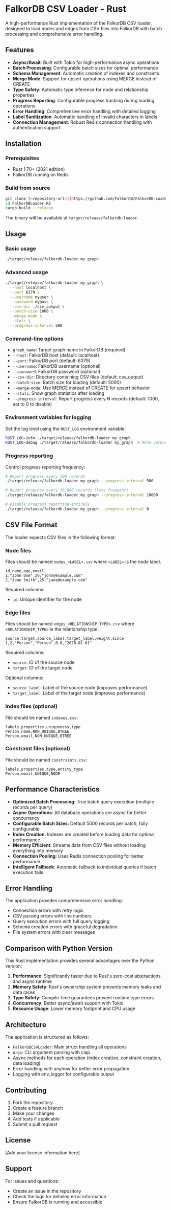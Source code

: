 # FalkorDB CSV Loader - Rust

A high-performance Rust implementation of the FalkorDB CSV loader, designed to load nodes and edges from CSV files into FalkorDB with batch processing and comprehensive error handling.

## Features

- **Async/Await**: Built with Tokio for high-performance async operations
- **Batch Processing**: Configurable batch sizes for optimal performance
- **Schema Management**: Automatic creation of indexes and constraints
- **Merge Mode**: Support for upsert operations using MERGE instead of CREATE
- **Type Safety**: Automatic type inference for node and relationship properties
- **Progress Reporting**: Configurable progress tracking during loading operations
- **Error Handling**: Comprehensive error handling with detailed logging
- **Label Sanitization**: Automatic handling of invalid characters in labels
- **Connection Management**: Robust Redis connection handling with authentication support

## Installation

### Prerequisites

- Rust 1.70+ (2021 edition)
- FalkorDB running on Redis

### Build from source

```bash
git clone [<repository-url>](https://github.com/FalkorDB/FalkorDB-Loader-RS)
cd FalkorDBLoader-RS
cargo build --release
```

The binary will be available at `target/release/falkordb-loader`.

## Usage

### Basic usage

```bash
./target/release/falkordb-loader my_graph
```

### Advanced usage

```bash
./target/release/falkordb-loader my_graph \
  --host localhost \
  --port 6379 \
  --username myuser \
  --password mypass \
  --csv-dir ./csv_output \
  --batch-size 1000 \
  --merge-mode \
  --stats \
  --progress-interval 500
```

### Command-line options

- `graph_name`: Target graph name in FalkorDB (required)
- `--host`: FalkorDB host (default: localhost)
- `--port`: FalkorDB port (default: 6379)
- `--username`: FalkorDB username (optional)
- `--password`: FalkorDB password (optional)
- `--csv-dir`: Directory containing CSV files (default: csv_output)
- `--batch-size`: Batch size for loading (default: 5000)
- `--merge-mode`: Use MERGE instead of CREATE for upsert behavior
- `--stats`: Show graph statistics after loading
- `--progress-interval`: Report progress every N records (default: 1000, set to 0 to disable)

### Environment variables for logging

Set the log level using the `RUST_LOG` environment variable:

```bash
RUST_LOG=info ./target/release/falkordb-loader my_graph
RUST_LOG=debug ./target/release/falkordb-loader my_graph  # More verbose
```

### Progress reporting

Control progress reporting frequency:

```bash
# Report progress every 500 records
./target/release/falkordb-loader my_graph --progress-interval 500

# Report progress every 10,000 records (less frequent)
./target/release/falkordb-loader my_graph --progress-interval 10000

# Disable progress reporting entirely
./target/release/falkordb-loader my_graph --progress-interval 0
```

## CSV File Format

The loader expects CSV files in the following format:

### Node files

Files should be named `nodes_<LABEL>.csv` where `<LABEL>` is the node label.

```csv
id,name,age,email
1,"John Doe",30,"john@example.com"
2,"Jane Smith",25,"jane@example.com"
```

Required columns:
- `id`: Unique identifier for the node

### Edge files

Files should be named `edges_<RELATIONSHIP_TYPE>.csv` where `<RELATIONSHIP_TYPE>` is the relationship type.

```csv
source,target,source_label,target_label,weight,since
1,2,"Person","Person",0.8,"2020-01-01"
```

Required columns:
- `source`: ID of the source node
- `target`: ID of the target node

Optional columns:
- `source_label`: Label of the source node (improves performance)
- `target_label`: Label of the target node (improves performance)

### Index files (optional)

File should be named `indexes.csv`:

```csv
labels,properties,uniqueness,type
Person,name,NON_UNIQUE,BTREE
Person,email,NON_UNIQUE,BTREE
```

### Constraint files (optional)

File should be named `constraints.csv`:

```csv
labels,properties,type,entity_type
Person,email,UNIQUE,NODE
```

## Performance Characteristics

- **Optimized Batch Processing**: True batch query execution (multiple records per query)
- **Async Operations**: All database operations are async for better concurrency
- **Configurable Batch Sizes**: Default 5000 records per batch, fully configurable
- **Index Creation**: Indexes are created before loading data for optimal performance
- **Memory Efficient**: Streams data from CSV files without loading everything into memory
- **Connection Pooling**: Uses Redis connection pooling for better performance
- **Intelligent Fallback**: Automatic fallback to individual queries if batch execution fails

## Error Handling

The application provides comprehensive error handling:

- Connection errors with retry logic
- CSV parsing errors with line numbers
- Query execution errors with full query logging
- Schema creation errors with graceful degradation
- File system errors with clear messages

## Comparison with Python Version

This Rust implementation provides several advantages over the Python version:

1. **Performance**: Significantly faster due to Rust's zero-cost abstractions and async runtime
2. **Memory Safety**: Rust's ownership system prevents memory leaks and data races
3. **Type Safety**: Compile-time guarantees prevent runtime type errors
4. **Concurrency**: Better async/await support with Tokio
5. **Resource Usage**: Lower memory footprint and CPU usage

## Architecture

The application is structured as follows:

- `FalkorDBCSVLoader`: Main struct handling all operations
- `Args`: CLI argument parsing with clap
- Async methods for each operation (index creation, constraint creation, data loading)
- Error handling with anyhow for better error propagation
- Logging with env_logger for configurable output

## Contributing

1. Fork the repository
2. Create a feature branch
3. Make your changes
4. Add tests if applicable
5. Submit a pull request

## License

[Add your license information here]

## Support

For issues and questions:
- Create an issue in the repository
- Check the logs for detailed error information
- Ensure FalkorDB is running and accessible
